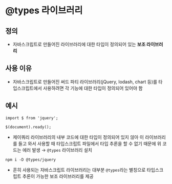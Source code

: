 # @types 라이브러리
## 정의
- 자바스크립트로 만들어진 라이브러리에 대한 타입이 정의되어 있는 **보조 라이브러리**


## 사용 이유
- 자바스크립트로 만들어진 써드 파티 라이브러리(jQuery, lodash, chart 등)를 타입스크립트에서 사용하려면 각 기능에 대한 타입이 정의되어 있어야 함

## 예시
```
import $ from 'jquery';

$(document).ready();
```
- 제이쿼리 라이브러리의 내부 코드에 대한 타입이 정의되어 있지 않아 이 라이브러리를 들고 와서 사용할 때 타입스크립트 파일에서 타입 추론을 할 수 없기 때문에 위 코드는 에러 발생
→ `@types` 라이브러리 설치

```
npm i -D @types/jquery
```
- 흔히 사용되는 자바스크립트 라이브러리는 대부분 `@types`라는 별칭으로 타입스크립트 추론이 가능한 보조 라이브러리를 제공